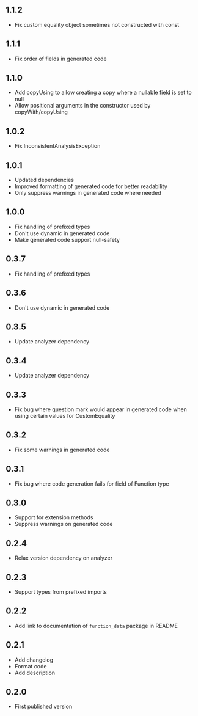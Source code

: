 ## 1.1.2

- Fix custom equality object sometimes not constructed with const

## 1.1.1

- Fix order of fields in generated code

## 1.1.0

- Add copyUsing to allow creating a copy where a nullable field is set to null
- Allow positional arguments in the constructor used by copyWith/copyUsing

## 1.0.2

- Fix InconsistentAnalysisException

## 1.0.1

- Updated dependencies
- Improved formatting of generated code for better readability
- Only suppress warnings in generated code where needed

## 1.0.0

- Fix handling of prefixed types
- Don't use dynamic in generated code
- Make generated code support null-safety

## 0.3.7

- Fix handling of prefixed types

## 0.3.6

- Don't use dynamic in generated code

## 0.3.5

- Update analyzer dependency

## 0.3.4

- Update analyzer dependency

## 0.3.3

- Fix bug where question mark would appear in generated code when using certain values
  for CustomEquality

## 0.3.2

- Fix some warnings in generated code

## 0.3.1

- Fix bug where code generation fails for field of Function type

## 0.3.0

- Support for extension methods
- Suppress warnings on generated code

## 0.2.4

- Relax version dependency on analyzer

## 0.2.3

- Support types from prefixed imports

## 0.2.2

- Add link to documentation of `function_data` package in README

## 0.2.1

- Add changelog
- Format code
- Add description

## 0.2.0

- First published version
